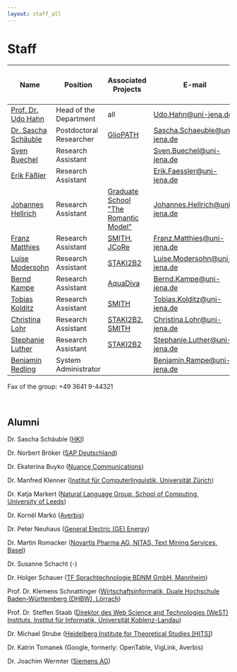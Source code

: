 ```yaml
---
layout: staff_all
---
```


# Staff

| Name        | Position           | Associated Projects | E-mail | Telephone<br/>(prefix +49 3641 9) |
| ---------------- | ---------------- | ---------------- | ---------------- | ---------------- |
| [Prof. Dr. Udo Hahn](https://julielab.github.io/web/staff/Hahn/Prof_+Dr_+Udo+Hahn.html)	| Head of the Department	|  all	| [Udo.Hahn@uni-jena.de](mailto:Udo.Hahn@uni-jena.de)	| 44320 |
| [Dr. Sascha Schäuble](https://julielab.github.io/web/staff/Schaeuble/Dr_+Sascha+Sch%C3%A4uble.html) | Postdoctoral Researcher | [GlioPATH](http://www.sys-med.de/en/young-investigators/junior-research-alliances/gliopath/) | [Sascha.Schaeuble@uni-jena.de](mailto:Sascha.Schaeuble@uni-jena.de) | 44323 |
| [Sven Buechel](https://julielab.github.io/web/staff/Buechel/Sven+Buechel.html)	| Research Assistant	| |	[Sven.Buechel@uni-jena.de](mailto:Sven.Buechel@uni-jena.de) | 44324 |
| [Erik Fäßler](https://julielab.github.io/web/staff/Faessler/Erik+F%C3%A4%C3%9Fler.html)	| Research Assistant	| |	[Erik.Faessler@uni-jena.de](mailto:Erik.Faessler@uni-jena.de)	| 44324 |
| [Johannes Hellrich](https://julielab.github.io/web/staff/Hellrich/Johannes+Hellrich.html)	| Research Assistant	| [Graduate School "The Romantic Model"](http://modellromantik.uni-jena.de/)	| [Johannes.Hellrich@uni-jena.de](mailto:Johannes.Hellrich@uni-jena.de)	| 44305 |
| [Franz Matthies](https://julielab.github.io/web/staff/Matthies/Franz+Matthies.html) | Research Assistant	| [SMITH](http://www.smith.care/), [JCoRe](https://julielab.github.io/) | [Franz.Matthies@uni-jena.de](mailto:Franz.Matthies@uni-jena.de)	| 44305 |
| [Luise Modersohn](https://julielab.github.io/web/staff/Modersohn/Luise+Modersohn.html) | Research Assistant | [STAKI2B2](http://gepris.dfg.de/gepris/projekt/315098900)	| [Luise.Modersohn@uni-jena.de](mailto:Luise.Modersohn@uni-jena.de) | 44305 |
| [Bernd Kampe](https://julielab.github.io/web/staff/Kampe/Bernd+Kampe.html) | Research Assistant | [AquaDiva](http://www.aquadiva.uni-jena.de/) | [Bernd.Kampe@uni-jena.de](mailto:Bernd.Kampe@uni-jena.de) | 44324 |
| [Tobias Kolditz](https://julielab.github.io/web/staff/Kolditz/Tobias+Kolditz.html) | Research Assistant | [SMITH](http://www.smith.care/)	| [Tobias.Kolditz@uni-jena.de](mailto:Tobias.Kolditz@uni-jena.de) | 44303 |
| [Christina Lohr](https://julielab.github.io/web/staff/Lohr/Christina+Lohr.html)	| Research Assistant	| [STAKI2B2](http://gepris.dfg.de/gepris/projekt/315098900), [SMITH](http://www.smith.care/)	| [Christina.Lohr@uni-jena.de](mailto:Christina.Lohr@uni-jena.de)	| 44303 |
| [Stephanie Luther](https://julielab.github.io/web/staff/Luther/Stephanie+Luther.html) | Research Assistant | [STAKI2B2](http://gepris.dfg.de/gepris/projekt/315098900)	| [Stephanie.Luther@uni-jena.de](mailto:Stephanie.Luther@uni-jena.de) | 44303 |
| [Benjamin Redling](https://julielab.github.io/web/staff/Redling/Benjamin+Redling.html)	| System Administrator | |	[Benjamin.Rampe@uni-jena.de](mailto:Benjamin.Rampe@uni-jena.de)	| 44323 |

Fax of the group: +49 3641 9-44321

<br>

## Alumni

Dr. Sascha Schäuble ([HKI](https://www.leibniz-hki.de/de/home.html))

Dr. Norbert Bröker ([SAP Deutschland](http://www.sap.com/germany/index.epx))

Dr. Ekaterina Buyko ([Nuance Communications](http://www.nuance.de/))

Dr. Manfred Klenner ([Institut für Computerlinguistik, Universität Zürich](http://www.cl.uzh.ch/people/team/klenner.html))

Dr. Katja Markert ([Natural Language Group, School of Computing, University of Leeds](http://www.comp.leeds.ac.uk/markert/))

Dr. Kornél Markó ([Averbis](http://www.averbis.de/))

Dr. Peter Neuhaus ([General Electric (GE) Energy](http://www.ge.com/de/home/))

Dr. Martin Romacker ([Novartis Pharma AG, NITAS, Text Mining Services, Basel](http://www.novartis.ch/))

Dr. Susanne Schacht (-)

Dr. Holger Schauer ([TF Sprachtechnologie BDNM GmbH, Mannheim](http://www.bi-media.de/))

Prof. Dr. Klemens Schnattinger ([Wirtschaftsinformatik, Duale Hochschule Baden-Württemberg (DHBW), Lörrach](http://www.dhbw-loerrach.de/index.php?id=schnattinger))

Prof. Dr. Steffen Staab ([Direktor des Web Science and Technologies (WeST) Instituts, Institut für Informatik, Universität Koblenz-Landau](http://www.uni-koblenz.de/~staab/))

Dr. Michael Strube ([Heidelberg Institute for Theoretical Studies [HITS]](http://www.h-its.org/english/homes/strube/index.php))

Dr. Katrin Tomanek (Google, formerly: OpenTable, VigLink, Averbis)

Dr. Joachim Wermter ([Siemens AG](http://www.siemens.com/entry/cc/en/))

